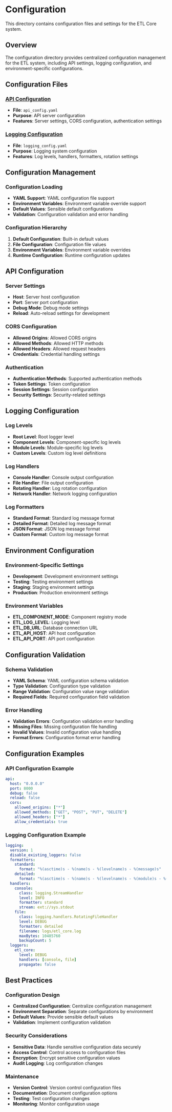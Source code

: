 # Configuration

This directory contains configuration files and settings for the ETL Core system.

## Overview

The configuration directory provides centralized configuration management for the ETL system, including API settings, logging configuration, and environment-specific configurations.

## Configuration Files

### [API Configuration](./api_config.yaml)
- **File**: `api_config.yaml`
- **Purpose**: API server configuration
- **Features**: Server settings, CORS configuration, authentication settings

### [Logging Configuration](./logging_config.yaml)
- **File**: `logging_config.yaml`
- **Purpose**: Logging system configuration
- **Features**: Log levels, handlers, formatters, rotation settings

## Configuration Management

### Configuration Loading
- **YAML Support**: YAML configuration file support
- **Environment Variables**: Environment variable override support
- **Default Values**: Sensible default configurations
- **Validation**: Configuration validation and error handling

### Configuration Hierarchy
1. **Default Configuration**: Built-in default values
2. **File Configuration**: Configuration file values
3. **Environment Variables**: Environment variable overrides
4. **Runtime Configuration**: Runtime configuration updates

## API Configuration

### Server Settings
- **Host**: Server host configuration
- **Port**: Server port configuration
- **Debug Mode**: Debug mode settings
- **Reload**: Auto-reload settings for development

### CORS Configuration
- **Allowed Origins**: Allowed CORS origins
- **Allowed Methods**: Allowed HTTP methods
- **Allowed Headers**: Allowed request headers
- **Credentials**: Credential handling settings

### Authentication
- **Authentication Methods**: Supported authentication methods
- **Token Settings**: Token configuration
- **Session Settings**: Session configuration
- **Security Settings**: Security-related settings

## Logging Configuration

### Log Levels
- **Root Level**: Root logger level
- **Component Levels**: Component-specific log levels
- **Module Levels**: Module-specific log levels
- **Custom Levels**: Custom log level definitions

### Log Handlers
- **Console Handler**: Console output configuration
- **File Handler**: File output configuration
- **Rotating Handler**: Log rotation configuration
- **Network Handler**: Network logging configuration

### Log Formatters
- **Standard Format**: Standard log message format
- **Detailed Format**: Detailed log message format
- **JSON Format**: JSON log message format
- **Custom Format**: Custom log message format

## Environment Configuration

### Environment-Specific Settings
- **Development**: Development environment settings
- **Testing**: Testing environment settings
- **Staging**: Staging environment settings
- **Production**: Production environment settings

### Environment Variables
- **ETL_COMPONENT_MODE**: Component registry mode
- **ETL_LOG_LEVEL**: Logging level
- **ETL_DB_URL**: Database connection URL
- **ETL_API_HOST**: API host configuration
- **ETL_API_PORT**: API port configuration

## Configuration Validation

### Schema Validation
- **YAML Schema**: YAML configuration schema validation
- **Type Validation**: Configuration type validation
- **Range Validation**: Configuration value range validation
- **Required Fields**: Required configuration field validation

### Error Handling
- **Validation Errors**: Configuration validation error handling
- **Missing Files**: Missing configuration file handling
- **Invalid Values**: Invalid configuration value handling
- **Format Errors**: Configuration format error handling

## Configuration Examples

### API Configuration Example
```yaml
api:
  host: "0.0.0.0"
  port: 8000
  debug: false
  reload: false
  cors:
    allowed_origins: ["*"]
    allowed_methods: ["GET", "POST", "PUT", "DELETE"]
    allowed_headers: ["*"]
    allow_credentials: true
```

### Logging Configuration Example
```yaml
logging:
  version: 1
  disable_existing_loggers: false
  formatters:
    standard:
      format: "%(asctime)s - %(name)s - %(levelname)s - %(message)s"
    detailed:
      format: "%(asctime)s - %(name)s - %(levelname)s - %(module)s - %(funcName)s - %(message)s"
  handlers:
    console:
      class: logging.StreamHandler
      level: INFO
      formatter: standard
      stream: ext://sys.stdout
    file:
      class: logging.handlers.RotatingFileHandler
      level: DEBUG
      formatter: detailed
      filename: logs/etl_core.log
      maxBytes: 10485760
      backupCount: 5
  loggers:
    etl_core:
      level: DEBUG
      handlers: [console, file]
      propagate: false
```

## Best Practices

### Configuration Design
- **Centralized Configuration**: Centralize configuration management
- **Environment Separation**: Separate configurations by environment
- **Default Values**: Provide sensible default values
- **Validation**: Implement configuration validation

### Security Considerations
- **Sensitive Data**: Handle sensitive configuration data securely
- **Access Control**: Control access to configuration files
- **Encryption**: Encrypt sensitive configuration values
- **Audit Logging**: Log configuration changes

### Maintenance
- **Version Control**: Version control configuration files
- **Documentation**: Document configuration options
- **Testing**: Test configuration changes
- **Monitoring**: Monitor configuration usage
